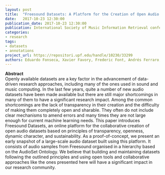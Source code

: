 ```yaml
---
layout: post
title:  "Freesound Datasets: A Platform for the Creation of Open Audio Datasets"
date:   2017-10-23 12:30:00
publication_date: 2017-10-23 12:30:00
publication: International Society of Music Information Retrieval conference (ISMIR)
categories:
- research
tags:
- datasets
- annotations
project_url: https://repositori.upf.edu/handle/10230/33299
authors: Eduardo Fonseca, Xavier Favory, Frederic Font, Andrés Ferraro, Sergio Oramas, Alastair Porter, Xavier Serra
---
```


**Abstract**<br>
Openly available datasets are a key factor in the advancement of data-driven research approaches, including many of the ones used in sound and music computing. In the last few years, quite a number of new audio datasets have been made available but there are still major shortcomings in many of them to have a significant research impact. Among the common shortcomings are the lack of transparency in their creation and the difficulty of making them completely open and sharable. They often do not include clear mechanisms to amend errors and many times they are not large enough for current machine learning needs. This paper introduces Freesound Datasets, an online platform for the collaborative creation of open audio datasets based on principles of transparency, openness, dynamic character, and sustainability. As a proof-of-concept, we present an early snapshot of a large-scale audio dataset built using this platform. It consists of audio samples from Freesound organised in a hierarchy based on the AudioSet Ontology. We believe that building and maintaining datasets following the outlined principles and using open tools and collaborative approaches like the ones presented here will have a significant impact in our research community.
